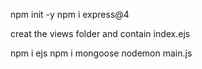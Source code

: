 npm init -y
npm i express@4  

creat the views folder and contain index.ejs

npm i ejs
npm i mongoose
nodemon main.js 